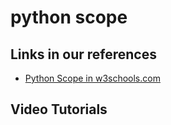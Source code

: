 # python scope


## Links in our references

- [Python Scope in w3schools.com](https://www.w3schools.com/python/python_scope.asp)

## Video Tutorials

